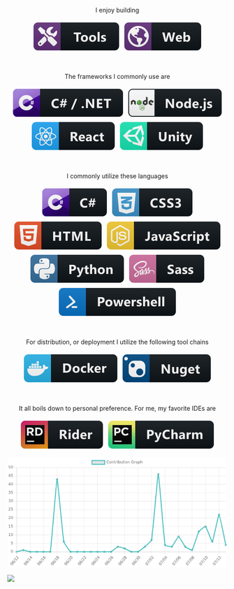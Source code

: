 <!-- For more icons please follow  https://github.com/MikeCodesDotNET/ColoredBadges -->

<p align="center">I enjoy building</p>
<p align="center">
  <img src="https://github.com/MikeCodesDotNET/ColoredBadges/blob/master/svg/dev/misc/tools.svg" alt="tools" style="vertical-align:top; margin: 6px 4px">
  <img src="https://github.com/MikeCodesDotNET/ColoredBadges/blob/master/svg/dev/misc/web.svg" alt="web" style="vertical-align:top; margin: 6px 4px"> 
</p>
<br/>
<p align="center">The frameworks I commonly use are</p>
<p align="center">
  <img src="https://github.com/MikeCodesDotNET/ColoredBadges/blob/master/svg/dev/languages/csharp_dotnet.svg" alt="csharp_dotnet" style="vertical-align:top; margin:6px 4px">
  <img src="https://github.com/MikeCodesDotNET/ColoredBadges/blob/master/svg/dev/frameworks/nodejs.svg" alt="nodejs" style="vertical-align:top; margin:6px 4px">
  <img src="https://github.com/MikeCodesDotNET/ColoredBadges/blob/master/svg/dev/frameworks/react.svg" alt="react" style="vertical-align:top; margin:6px 4px">
  <img src="https://github.com/MikeCodesDotNET/ColoredBadges/blob/master/svg/dev/frameworks/unity.svg" alt="unity" style="vertical-align:top; margin:6px 4px">
</p>
<br/>
<p align="center">I commonly utilize these languages</p>
<p align="center">
  <img src="https://github.com/MikeCodesDotNET/ColoredBadges/blob/master/svg/dev/languages/csharp.svg" alt="csharp" style="vertical-align:top; margin:6px 4px">
  <img src="https://github.com/MikeCodesDotNET/ColoredBadges/blob/master/svg/dev/languages/css3.svg" alt="css3" style="vertical-align:top; margin:6px 4px">
  <img src="https://github.com/MikeCodesDotNET/ColoredBadges/blob/master/svg/dev/languages/html.svg" alt="html" style="vertical-align:top; margin:6px 4px">
  <img src="https://github.com/MikeCodesDotNET/ColoredBadges/blob/master/svg/dev/languages/js.svg" alt="js" style="vertical-align:top; margin:6px 4px">
  <img src="https://github.com/MikeCodesDotNET/ColoredBadges/blob/master/svg/dev/languages/python.svg" alt="python" style="vertical-align:top; margin:6px 4px">
  <img src="https://github.com/MikeCodesDotNET/ColoredBadges/blob/master/svg/dev/languages/sass.svg" alt="sass" style="vertical-align:top; margin:6px 4px">
  <img src="https://github.com/MikeCodesDotNET/ColoredBadges/blob/master/svg/dev/tools/powershell.svg" alt="powershell" style="vertical-align:top; margin:6px 4px">  
</p>
<br/>
<p align="center">For distribution, or deployment I utilize the following tool chains</p>
<p align="center">
  <img src="https://github.com/MikeCodesDotNET/ColoredBadges/blob/master/svg/dev/tools/docker.svg" alt="docker" style="vertical-align:top; margin:6px 4px">
  <img src="https://github.com/MikeCodesDotNET/ColoredBadges/blob/master/svg/dev/services/nuget.svg" alt="nuget" style="vertical-align:top; margin:6px 4px">
</p>
<br/>
<p align="center">It all boils down to personal preference. For me, my favorite IDEs are</p>
<p align="center">
<img src="https://github.com/MikeCodesDotNET/ColoredBadges/blob/master/svg/dev/tools/jetbrains_rider.svg" alt="rider" style="vertical-align:top; margin:6px 4px">
<img src="https://github.com/MikeCodesDotNET/ColoredBadges/blob/master/svg/dev/tools/jetbrains_pycharm.svg" alt="pycharm" style="vertical-align:top; margin:6px 4px">
</p>

<p align="center">

![contribution graph](images/contribution-graph.png)
</p>

![](https://komarev.com/ghpvc/?username=jbraunsmajr&color=blue&style=for-the-badge)



<!--
**JBraunsmaJr/jbraunsmajr** is a ✨ _special_ ✨ repository because its `README.md` (this file) appears on your GitHub profile.

Here are some ideas to get you started:

- 🔭 I’m currently working on ...
- 🌱 I’m currently learning ...
- 👯 I’m looking to collaborate on ...
- 🤔 I’m looking for help with ...
- 💬 Ask me about ...
- 📫 How to reach me: ...
- 😄 Pronouns: ...
- ⚡ Fun fact: ...
-->
